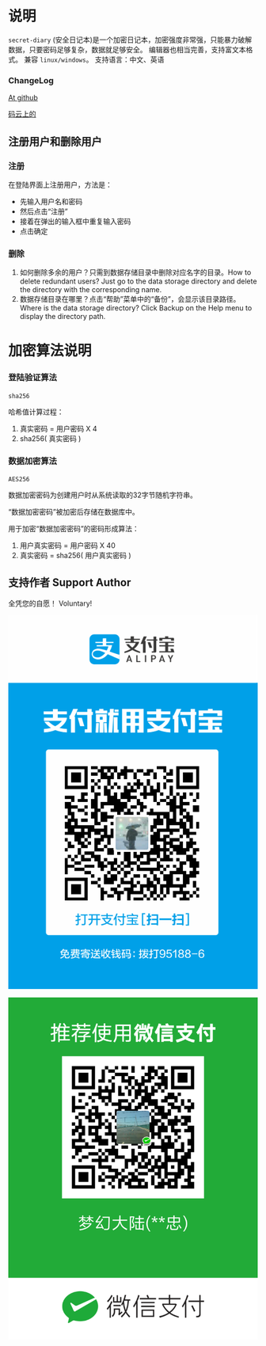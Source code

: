 # 说明
`secret-diary` (安全日记本)是一个加密日记本，加密强度非常强，只能暴力破解数据，只要密码足够复杂，数据就足够安全。
编辑器也相当完善，支持富文本格式。
兼容 `linux/windows`。
支持语言：中文、英语

### ChangeLog

[At github](https://github.com/rocket049/secret-diary/releases)

[码云上的](https://gitee.com/rocket049/secret-diary/releases)

## 注册用户和删除用户
### 注册
在登陆界面上注册用户，方法是：
- 先输入用户名和密码
- 然后点击“注册”
- 接着在弹出的输入框中重复输入密码
- 点击确定

### 删除
1. 如何删除多余的用户？只需到数据存储目录中删除对应名字的目录。How to delete redundant users? Just go to the data storage directory and delete the directory with the corresponding name.
2. 数据存储目录在哪里？点击“帮助”菜单中的“备份”，会显示该目录路径。Where is the data storage directory? Click Backup on the Help menu to display the directory path.

# 加密算法说明

### 登陆验证算法
`sha256`

哈希值计算过程： 

1. 真实密码 = 用户密码 X 4
2. sha256( 真实密码 )

### 数据加密算法
`AES256`

数据加密密码为创建用户时从系统读取的32字节随机字符串。

“数据加密密码”被加密后存储在数据库中。

用于加密“数据加密密码”的密码形成算法：

1. 用户真实密码 = 用户密码 X 40
2. 真实密码 = sha256( 用户真实密码 )

## 支持作者 Support Author
全凭您的自愿！ Voluntary!

![支付宝 alipay](./pay/alipay.jpg)

![微信支付 wxpay](./pay/wxpay.png)
